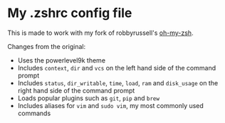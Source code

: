 # My .zshrc config file

This is made to work with my fork of robbyrussell's [oh-my-zsh](https://github.com/fawazshah/oh-my-zsh).

Changes from the original:

* Uses the powerlevel9k theme
* Includes `context`, `dir` and `vcs` on the left hand side of the command prompt
* Includes `status`, `dir_writable`, `time`, `load`, `ram` and `disk_usage` on the right hand side of the command prompt
* Loads popular plugins such as `git`, `pip` and `brew`
* Includes aliases for `vim` and `sudo vim`, my most commonly used commands
